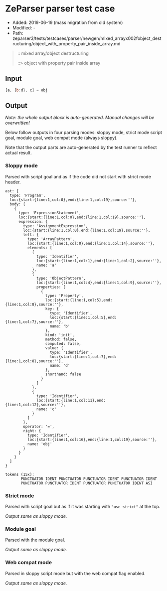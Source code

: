 # ZeParser parser test case

- Added: 2019-06-19 (mass migration from old system)
- Modified: -
- Path: zeparser3/tests/testcases/parser/newgen/mixed_arrayx002fobject_destructuring/object_with_property_pair_inside_array.md

> :: mixed array/object destructuring
>
> ::> object with property pair inside array

## Input

`````js
[a, {b:d}, c] = obj
`````

## Output

_Note: the whole output block is auto-generated. Manual changes will be overwritten!_

Below follow outputs in four parsing modes: sloppy mode, strict mode script goal, module goal, web compat mode (always sloppy).

Note that the output parts are auto-generated by the test runner to reflect actual result.

### Sloppy mode

Parsed with script goal and as if the code did not start with strict mode header.

`````
ast: {
  type: 'Program',
  loc:{start:{line:1,col:0},end:{line:1,col:19},source:''},
  body: [
    {
      type: 'ExpressionStatement',
      loc:{start:{line:1,col:0},end:{line:1,col:19},source:''},
      expression: {
        type: 'AssignmentExpression',
        loc:{start:{line:1,col:0},end:{line:1,col:19},source:''},
        left: {
          type: 'ArrayPattern',
          loc:{start:{line:1,col:0},end:{line:1,col:14},source:''},
          elements: [
            {
              type: 'Identifier',
              loc:{start:{line:1,col:1},end:{line:1,col:2},source:''},
              name: 'a'
            },
            {
              type: 'ObjectPattern',
              loc:{start:{line:1,col:4},end:{line:1,col:9},source:''},
              properties: [
                {
                  type: 'Property',
                  loc:{start:{line:1,col:5},end:{line:1,col:8},source:''},
                  key: {
                    type: 'Identifier',
                    loc:{start:{line:1,col:5},end:{line:1,col:7},source:''},
                    name: 'b'
                  },
                  kind: 'init',
                  method: false,
                  computed: false,
                  value: {
                    type: 'Identifier',
                    loc:{start:{line:1,col:7},end:{line:1,col:8},source:''},
                    name: 'd'
                  },
                  shorthand: false
                }
              ]
            },
            {
              type: 'Identifier',
              loc:{start:{line:1,col:11},end:{line:1,col:12},source:''},
              name: 'c'
            }
          ]
        },
        operator: '=',
        right: {
          type: 'Identifier',
          loc:{start:{line:1,col:16},end:{line:1,col:19},source:''},
          name: 'obj'
        }
      }
    }
  ]
}

tokens (15x):
       PUNCTUATOR IDENT PUNCTUATOR PUNCTUATOR IDENT PUNCTUATOR IDENT
       PUNCTUATOR PUNCTUATOR IDENT PUNCTUATOR PUNCTUATOR IDENT ASI
`````

### Strict mode

Parsed with script goal but as if it was starting with `"use strict"` at the top.

_Output same as sloppy mode._

### Module goal

Parsed with the module goal.

_Output same as sloppy mode._

### Web compat mode

Parsed in sloppy script mode but with the web compat flag enabled.

_Output same as sloppy mode._
